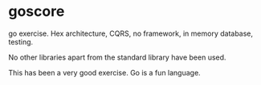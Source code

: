 # goscore
go exercise. Hex architecture, CQRS, no framework, in memory database, testing.

No other libraries apart from the standard library have been used.

This has been a very good exercise. Go is a fun language.